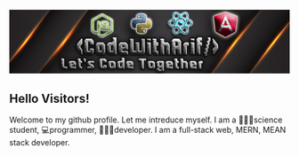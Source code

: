 <img src="https://github.com/Code-With-Arif/Code-With-Arif/blob/main/github_banner.jpg?raw=true"
     style="height: 300; width: 100%" />

## Hello Visitors!

Welcome to my github profile. Let me intreduce myself. I am a 👨🏻‍🎓science student, 💻programmer, 👨🏻‍💻developer. I am a full-stack web, MERN, MEAN stack developer.
